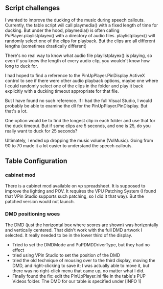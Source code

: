 ## Script challenges

I wanted to improve the ducking of the music during speech callouts.  Currently,
the table script will call playmedia() with a fixed length of time for ducking.
But under the hood, playmedia() is often calling PuPlayer.playlistplayex() with
a directory of audio files.  playlistplayex() will randomly select one of the clips
for playback.  But the clips are all different lengths (sometimes drastically different)

There's no real way to know what audio file playlistplayex() is playing, so even if
you knew the length of every audio clip, you wouldn't know how long to duck for.

I had hoped to find a reference to the PinUpPlayer.PinDisplay ActiveX control to 
see if there were other audio playback options, maybe one where I could randomly
select one of the clips in the folder and play it back explicitly with a ducking
timeout appropriate for that file.

But I have found no such reference.  If I had the full Visual Studio, I would probably
be able to examine the dll for the PinUpPlayer.PinDisplay.  But that's a lot.

One option would be to find the longest clip in each folder and use that for the
duck timeout.  But if some clips are 5 seconds, and one is 25, do you really want
to duck for 25 seconds?

Ultimately, I ended up dropping the music volume (VolMusic).  Going from 90 to 70
made it a lot easier to understand the speech callouts.


## Table Configuration

### cabinet mod

There is a cabinet mod available on vp spreadsheet.  It is supposed to improve the lighting
and POV.  It requires the VPU Patching System (I found that VPin Studio supports such
patching, so I did it that way).  But the patched version would not launch.  

### DMD positioning woes

The DMD (just the horizontal box where scores are shown) was horizontally and vertically centered. 
That didn't work with the full DMD artwork I selected.  It really needed to be in the lower third of 
the display.

- Tried to set the DMDMode and PuPDMDDriverType, but they had no effect
- tried using VPin Studio to set the position of the DMD
- tried the old technique of mousing over to the third display, moving the DMD, and right-clicking to save it; I was actually able to move it, but there was no right-click menu that came up, no matter what I did.
- Finally found the fix: edit the PinUpPlayer.ini file in the table's PUP Videos folder.  The DMD for our table is specified under [INFO 1]